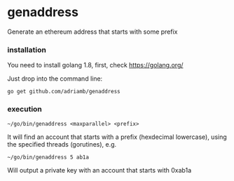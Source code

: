 # genaddress
Generate an ethereum address that starts with some prefix

### installation

You need to install golang 1.8, first, check https://golang.org/

Just drop into the command line:

`go get github.com/adriamb/genaddress`

### execution

`~/go/bin/genaddress <maxparallel> <prefix>`

It will find an account that starts with a prefix (hexdecimal lowercase),
using the specified threads (gorutines), e.g.

`~/go/bin/genaddress 5 ab1a`

Will output a private key with an account that starts with 0xab1a
